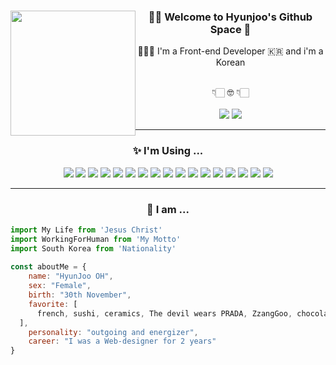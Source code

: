 <div align="center">
<span style="width: 100%; text-align: center;"><img src="https://user-images.githubusercontent.com/58460131/224933304-1dae52fe-cccf-4fff-9517-ba06d55403d1.png" style="width: 200px; float:left;">
</span>

### 🫶🏻 Welcome to Hyunjoo's Github Space 🍋
<p> 👩🏻‍💻 I'm a Front-end Developer 🇰🇷 and i'm a Korean </p>
<br/>
👇🏻 🤓 👇🏻 <br/><br/>
<img src="https://img.shields.io/badge/ohjoo1993@gmail.com-EA4335?style=for-the-badge&logo=Gmail&logoColor=white">
<a href="https://velog.io/@ohjoo1130" style="cursor:pointer;"><img src="https://img.shields.io/badge/My Velog-20C997?style=for-the-badge&logo=Velog&logoColor=white"></a>
  
<hr>

### ✨ I'm Using ...
<span>
  <img src="https://img.shields.io/badge/HTML5-E34F26?style=for-the-badge&logo=HTML5&logoColor=white">
  <img src="https://img.shields.io/badge/CSS3-E34F26?style=for-the-badge&logo=CSS3&logoColor=white">
  <img src="https://img.shields.io/badge/Sass-CC6699?style=for-the-badge&logo=Sass&logoColor=white">
  <img src="https://img.shields.io/badge/styled-components-DB7093?style=for-the-badge&logo=styled-components&logoColor=white">
  <img src="https://img.shields.io/badge/tailwindcss-06B6D4?style=for-the-badge&logo=tailwindcss&logoColor=white">
  <img src="https://img.shields.io/badge/daisyui-5A0EF8?style=for-the-badge&logo=daisyui&logoColor=white">
  <img src="https://img.shields.io/badge/JavaScript-F7DF1E?style=for-the-badge&logo=JavaScript&logoColor=white">
  <img src="https://img.shields.io/badge/typescript-3178C6?style=for-the-badge&logo=typescript&logoColor=white">
  <img src="https://img.shields.io/badge/React-61DAFB?style=for-the-badge&logo=React&logoColor=white">
  <img src="https://img.shields.io/badge/Git-F05032?style=for-the-badge&logo=Git&logoColor=white">
  <img src="https://img.shields.io/badge/GitHub-181717?style=for-the-badge&logo=GitHub&logoColor=white">
  <img src="https://img.shields.io/badge/Figma-F24E1E?style=for-the-badge&logo=Figma&logoColor=white">
  <img src="https://img.shields.io/badge/Adobe Photoshop-31A8FF?style=for-the-badge&logo=Adobe Photoshop&logoColor=white">
  <img src="https://img.shields.io/badge/Adobe Illustrator-FF9A00?style=for-the-badge&logo=Adobe Illustrator&logoColor=white">
  <img src="https://img.shields.io/badge/Trello-0052CC?style=for-the-badge&logo=Trello&logoColor=white">
  <img src="https://img.shields.io/badge/jira-0052CC?style=for-the-badge&logo=jira&logoColor=white">
  <img src="https://img.shields.io/badge/Velog-20C997?style=for-the-badge&logo=Velog&logoColor=white">
</span>
  
<hr>
  
### 🌝 I am ...
  
<div align="left">
  
```JavaScript
import My Life from 'Jesus Christ'
import WorkingForHuman from 'My Motto'
import South Korea from 'Nationality'
  
const aboutMe = {
    name: "HyunJoo OH",
    sex: "Female",
    birth: "30th November",
    favorite: [
      french, sushi, ceramics, The devil wears PRADA, ZzangGoo, chocolate ...     
  ],
    personality: "outgoing and energizer",
    career: "I was a Web-designer for 2 years"
}
```
  
</div>
  
</div>

<!-- ## 🏃🏻‍♀️ I'm a developer who works for people 🔥 -->

